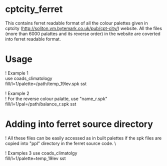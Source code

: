 # cptcity_ferret
This contains ferret readable format of all the colour palettes given in  cptcity (http://soliton.vm.bytemark.co.uk/pub/cpt-city/) website. 
All the files (more than 6000 palattes and its reverse order) in the website are coverted into ferret readable format. 

# Usage  

! Example 1 \
use coads_climatology \
fill/l=1/palette=/path/temp_19lev.spk sst  

! Example 2\
! For the reverse colour palatte, use "name_r.spk" \
fill/l=1/pal=/path/balance_r.spk sst 

# Adding into ferret source directory 
! All these files can be easily accessed as in built palettes if the spk files are \
copied into "ppl" directory in the ferret source code. \

! Examples 3 
use coads_climatolgy \
fill/l=1/palette=temp_19lev sst  





